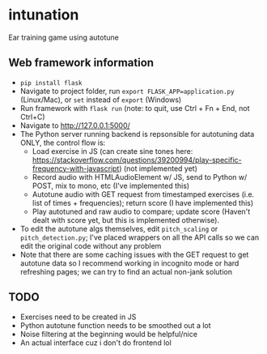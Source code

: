 # intunation
Ear training game using autotune

## Web framework information
* ```pip install flask```
* Navigate to project folder, run ```export FLASK_APP=application.py``` (Linux/Mac), or ```set``` instead of ```export``` (Windows)
* Run framework with ```flask run``` (note: to quit, use Ctrl + Fn + End, not Ctrl+C)
* Navigate to http://127.0.0.1:5000/ 
* The Python server running backend is repsonsible for autotuning data ONLY, the control flow is:
	- Load exercise in JS (can create sine tones here: https://stackoverflow.com/questions/39200994/play-specific-frequency-with-javascript) (not implemented yet)
	- Record audio with HTMLAudioElement w/ JS, send to Python w/ POST, mix to mono, etc (I've implemented this)
	- Autotune audio with GET request from timestamped exercises (i.e. list of times + frequencies); return score (I have implemented this)
	- Play autotuned and raw audio to compare; update score (Haven't dealt with score yet, but this is implemented otherwise). 
* To edit the autotune algs themselves, edit ```pitch_scaling``` or ```pitch_detection.py```; I've placed wrappers on all the API calls so we can edit the original code without any problem
* Note that there are some caching issues with the GET request to get autotune data so I recommend working in incognito mode or hard refreshing pages; we can try to find an actual non-jank solution

## TODO
* Exercises need to be created in JS
* Python autotune function needs to be smoothed out a lot
* Noise filtering at the beginning would be helpful/nice
* An actual interface cuz i don't do frontend lol 

